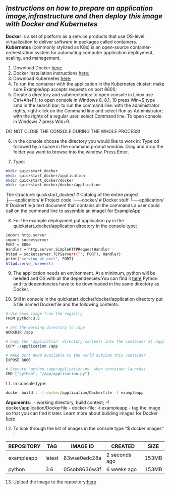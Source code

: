 ## _Instructions on how to prepare an application image,infrastructure and then deploy this image with Docker and Kubernetes_


**Docker** is a set of platform as a service products that use OS-level virtualization to deliver software in packages called containers.  
**Kubernetes** (commonly stylized as K8s) is an open-source container-orchestration system for automating computer application deployment, scaling, and management.
1.	Download Docker [here](https://docs.docker.com/get-docker/);
2.	Docker Installation instructions [here](https://docs.docker.com/get-started/);
3.	Download Kubernetes [here](https://kubernetes.io/releases/download/);
4.	To run the container with the application in the Kubernetes cluster:  make sure ExampleApp accepts requests on port 8800;
5.	Create a directory and subdirectories:
to open console in Linux use Ctrl+Alt+F1;
to open console in Windows 8, 8.1, 10 press  Win+S,type cmd in the search bar;
to run the command line:
with the administrator rights, right-click on the Command line and select Run as Administrator;
with the rights of a regular user, select Command line.
To open console in Windows 7 press Win+R.

DO NOT CLOSE THE CONSOLE DURING THE WHOLE PROCESS!

6.	In the console choose the directory you would like to work in:
Type cd followed by a space in the command prompt window.
Drag and drop the folder you want to browse into the window.
Press Enter.

7.	Type:
```sh
mkdir quickstart_docker
mkdir quickstart_docker/application
mkdir quickstart_docker/docker
mkdir quickstart_docker/docker/application
```
 The structure:
quickstart_docker/ # Catalog of the entire project
├──application/      # Project code
└──docker/               # Docker stuff
   └──application/    # Dockerfile(a text document that contains all the commands a user could call on the command line to assemble an image) for ExampleApp

8.	For the example deployment  put application.py in the quickstart_docker/application directory in the console type:
```sh 
import http.server
import socketserver
PORT = 8000
Handler = http.server.SimpleHTTPRequestHandler
httpd = socketserver.TCPServer(("", PORT), Handler)
print("serving at port", PORT)
httpd.serve_forever()
```
9.	The application needs an environment. At a minimum, python will be needed and  OS with all the dependencies.You can find it [here](https://hub.docker.com/_/python) 
Python and its dependencies have to be downloaded in the same directory as Docker.

10.	Still in console in the quickstart_docker/docker/application directory put a file named Dockerfile and the following contents:
```sh
# Use base image from the registry
FROM python:3.5

# Set the working directory to /app
WORKDIR /app

# Copy the 'application' directory contents into the container at /app
COPY ./application /app

# Make port 8000 available to the world outside this container
EXPOSE 8000

# Execute 'python /app/application.py' when container launches
CMD ["python", "/app/application.py"]
```
11.	In console type:
```sh
docker build . -f-docker/application/Dockerfile -t exampleapp
```
**Arguments**: 
.- working directory, build context;
-f docker/application/Dockerfile - docker-file; 
-t exampleapp - tag the image so that you can find it later.
Learn more about building images for Docker [here](https://docs.docker.com/engine/reference/builder/)

12.	To look through the list of images in the console type "$ docker images" :

| REPOSITORY|TAG  | IMAGE ID | CREATED | SIZE| 
| ------ | ------ | ------ | ------ | ------ |
|exampleapp  |           latest   |        83wse0edc28a   |    2 seconds ago    |    153MB|
|python      |           3.6      |       05sob8636w3f    |    6 weeks ago      |   153MB|

13.	Upload the image to the repository:[here](https://www.cloudbees.com/blog/using-docker-push-to-publish-images-to-dockerhub)
